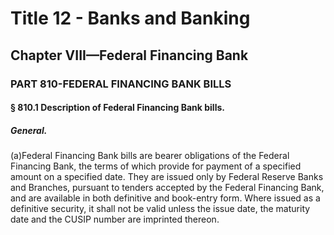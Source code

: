 
# Title 12 - Banks and Banking
## Chapter VIII—Federal Financing Bank
### PART 810-FEDERAL FINANCING BANK BILLS
#### § 810.1 Description of Federal Financing Bank bills.
##### General.

(a)Federal Financing Bank bills are bearer obligations of the Federal Financing Bank, the terms of which provide for payment of a specified amount on a specified date. They are issued only by Federal Reserve Banks and Branches, pursuant to tenders accepted by the Federal Financing Bank, and are available in both definitive and book-entry form. Where issued as a definitive security, it shall not be valid unless the issue date, the maturity date and the CUSIP number are imprinted thereon.
